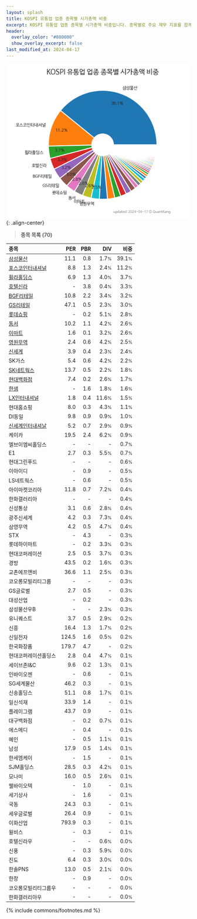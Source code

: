 ```yaml
---
layout: splash
title: KOSPI 유통업 업종 종목별 시가총액 비중
excerpt: KOSPI 유통업 업종 종목별 시가총액 비중입니다. 종목별로 주요 재무 지표를 함께 표시합니다.
header:
  overlay_color: "#800000"
  show_overlay_excerpt: false
last_modified_at: 2024-04-17
---
```



![KOSPI 유통업 업종 종목별 시가총액 비중](/stats/sector/images/kospi_업종_유통업_종목.png){: .align-center}


> **종목 목록 (70)**<a id="list"></a>

| **종목** | **PER** | **PBR** | **DIV** | **비중** |
| :------- | ------: | ------: | ------: | -------: |
| [삼성물산](/028260/) | 11.1 | 0.8 | 1.7<small>%</small> | 39.1<small>%</small> |
| [포스코인터내셔널](/047050/) | 8.8 | 1.3 | 2.4<small>%</small> | 11.2<small>%</small> |
| [휠라홀딩스](/081660/) | 6.9 | 1.3 | 4.0<small>%</small> | 3.7<small>%</small> |
| [호텔신라](/008770/) | - | 3.8 | 0.4<small>%</small> | 3.3<small>%</small> |
| [BGF리테일](/282330/) | 10.8 | 2.2 | 3.4<small>%</small> | 3.2<small>%</small> |
| [GS리테일](/007070/) | 47.1 | 0.5 | 2.3<small>%</small> | 3.0<small>%</small> |
| [롯데쇼핑](/023530/) | - | 0.2 | 5.1<small>%</small> | 2.8<small>%</small> |
| [동서](/026960/) | 10.2 | 1.1 | 4.2<small>%</small> | 2.6<small>%</small> |
| [이마트](/139480/) | 1.6 | 0.1 | 3.2<small>%</small> | 2.6<small>%</small> |
| [영원무역](/111770/) | 2.4 | 0.6 | 4.2<small>%</small> | 2.5<small>%</small> |
| [신세계](/004170/) | 3.9 | 0.4 | 2.3<small>%</small> | 2.4<small>%</small> |
| SK가스 | 5.4 | 0.6 | 4.2<small>%</small> | 2.2<small>%</small> |
| [SK네트웍스](/001740/) | 13.7 | 0.5 | 2.2<small>%</small> | 1.8<small>%</small> |
| [현대백화점](/069960/) | 7.4 | 0.2 | 2.6<small>%</small> | 1.7<small>%</small> |
| [한샘](/009240/) | - | 1.6 | 1.8<small>%</small> | 1.6<small>%</small> |
| [LX인터내셔널](/001120/) | 1.8 | 0.4 | 11.6<small>%</small> | 1.5<small>%</small> |
| 현대홈쇼핑 | 8.0 | 0.3 | 4.3<small>%</small> | 1.1<small>%</small> |
| DI동일 | 9.8 | 0.9 | 0.9<small>%</small> | 1.0<small>%</small> |
| [신세계인터내셔날](/031430/) | 5.2 | 0.7 | 2.9<small>%</small> | 0.9<small>%</small> |
| 케이카 | 19.5 | 2.4 | 6.2<small>%</small> | 0.9<small>%</small> |
| 엘브이엠씨홀딩스 | - | - | - | 0.7<small>%</small> |
| E1 | 2.7 | 0.3 | 5.5<small>%</small> | 0.7<small>%</small> |
| 현대그린푸드 | - | - | - | 0.6<small>%</small> |
| 이아이디 | - | 0.9 | - | 0.5<small>%</small> |
| LS네트웍스 | - | 0.6 | - | 0.5<small>%</small> |
| 아이마켓코리아 | 11.8 | 0.7 | 7.2<small>%</small> | 0.4<small>%</small> |
| 한화갤러리아 | - | - | - | 0.4<small>%</small> |
| 신성통상 | 3.1 | 0.6 | 2.8<small>%</small> | 0.4<small>%</small> |
| 광주신세계 | 4.2 | 0.3 | 7.3<small>%</small> | 0.4<small>%</small> |
| 삼영무역 | 4.2 | 0.5 | 4.7<small>%</small> | 0.4<small>%</small> |
| STX | - | 4.3 | - | 0.3<small>%</small> |
| 롯데하이마트 | - | 0.2 | 3.3<small>%</small> | 0.3<small>%</small> |
| 현대코퍼레이션 | 2.5 | 0.5 | 3.7<small>%</small> | 0.3<small>%</small> |
| 경방 | 43.5 | 0.2 | 1.6<small>%</small> | 0.3<small>%</small> |
| 교촌에프앤비 | 36.6 | 1.1 | 2.5<small>%</small> | 0.3<small>%</small> |
| 코오롱모빌리티그룹 | - | - | - | 0.3<small>%</small> |
| GS글로벌 | 2.7 | 0.5 | - | 0.3<small>%</small> |
| 대성산업 | - | 0.2 | - | 0.3<small>%</small> |
| 삼성물산우B | - | - | 2.3<small>%</small> | 0.3<small>%</small> |
| 유니퀘스트 | 3.7 | 0.5 | 2.9<small>%</small> | 0.2<small>%</small> |
| 신흥 | 16.4 | 1.3 | 1.7<small>%</small> | 0.2<small>%</small> |
| 신일전자 | 124.5 | 1.6 | 0.5<small>%</small> | 0.2<small>%</small> |
| 한국화장품 | 179.7 | 4.7 | - | 0.2<small>%</small> |
| 현대코퍼레이션홀딩스 | 2.8 | 0.4 | 4.7<small>%</small> | 0.1<small>%</small> |
| 세이브존I&C | 9.6 | 0.2 | 1.3<small>%</small> | 0.1<small>%</small> |
| 인바이오젠 | - | 0.6 | - | 0.1<small>%</small> |
| SG세계물산 | 46.2 | 0.3 | - | 0.1<small>%</small> |
| 신송홀딩스 | 51.1 | 0.8 | 1.7<small>%</small> | 0.1<small>%</small> |
| 일신석재 | 33.9 | 1.4 | - | 0.1<small>%</small> |
| 플레이그램 | 43.7 | 0.9 | - | 0.1<small>%</small> |
| 대구백화점 | - | 0.2 | 0.7<small>%</small> | 0.1<small>%</small> |
| 에스메디 | - | 0.4 | - | 0.1<small>%</small> |
| 혜인 | - | 0.5 | 1.1<small>%</small> | 0.1<small>%</small> |
| 남성 | 17.9 | 0.5 | 1.4<small>%</small> | 0.1<small>%</small> |
| 한세엠케이 | - | 1.5 | - | 0.1<small>%</small> |
| SJM홀딩스 | 28.5 | 0.3 | 4.2<small>%</small> | 0.1<small>%</small> |
| 모나미 | 16.0 | 0.5 | 2.6<small>%</small> | 0.1<small>%</small> |
| 웰바이오텍 | - | 1.0 | - | 0.1<small>%</small> |
| 세기상사 | - | 1.6 | - | 0.1<small>%</small> |
| 국동 | 24.3 | 0.3 | - | 0.1<small>%</small> |
| 세우글로벌 | 26.4 | 0.9 | - | 0.1<small>%</small> |
| 이화산업 | 793.9 | 0.3 | - | 0.1<small>%</small> |
| 윌비스 | - | 0.3 | - | 0.1<small>%</small> |
| 호텔신라우 | - | - | 0.6<small>%</small> | 0.0<small>%</small> |
| 신풍 | - | 0.3 | 5.9<small>%</small> | 0.0<small>%</small> |
| 진도 | 6.4 | 0.3 | 3.0<small>%</small> | 0.0<small>%</small> |
| 한솔PNS | 13.0 | 0.5 | 2.1<small>%</small> | 0.0<small>%</small> |
| 한창 | - | 0.9 | - | 0.0<small>%</small> |
| 코오롱모빌리티그룹우 | - | - | - | 0.0<small>%</small> |
| 한화갤러리아우 | - | - | - | 0.0<small>%</small> |

{% include commons/footnotes.md %}